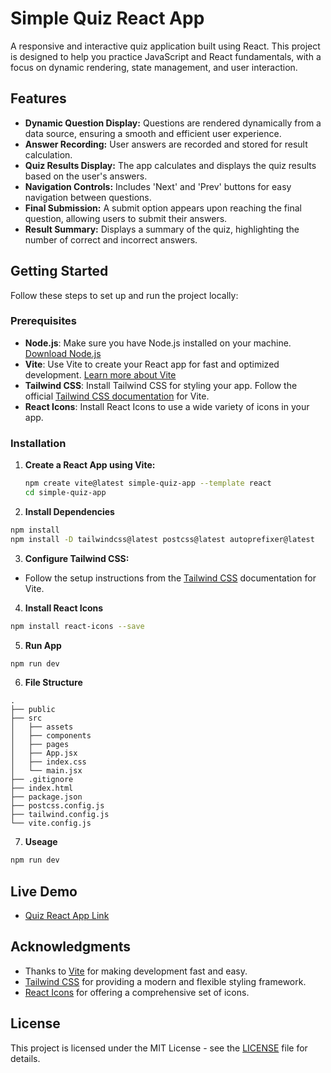 # Simple Quiz React App

A responsive and interactive quiz application built using React. This project is designed to help you practice JavaScript and React fundamentals, with a focus on dynamic rendering, state management, and user interaction.

## Features

- **Dynamic Question Display:** Questions are rendered dynamically from a data source, ensuring a smooth and efficient user experience.
- **Answer Recording:** User answers are recorded and stored for result calculation.
- **Quiz Results Display:** The app calculates and displays the quiz results based on the user's answers.
- **Navigation Controls:** Includes 'Next' and 'Prev' buttons for easy navigation between questions.
- **Final Submission:** A submit option appears upon reaching the final question, allowing users to submit their answers.
- **Result Summary:** Displays a summary of the quiz, highlighting the number of correct and incorrect answers.

## Getting Started

Follow these steps to set up and run the project locally:

### Prerequisites

- **Node.js**: Make sure you have Node.js installed on your machine. [Download Node.js](https://nodejs.org/)
- **Vite**: Use Vite to create your React app for fast and optimized development. [Learn more about Vite](https://vitejs.dev/)
- **Tailwind CSS**: Install Tailwind CSS for styling your app. Follow the official [Tailwind CSS documentation](https://tailwindcss.com/docs/installation) for Vite.
- **React Icons**: Install React Icons to use a wide variety of icons in your app.

### Installation

1. **Create a React App using Vite:**
   ```bash
   npm create vite@latest simple-quiz-app --template react
   cd simple-quiz-app
   ```
2. **Install Dependencies**
```bash
npm install
npm install -D tailwindcss@latest postcss@latest autoprefixer@latest
```
3. **Configure Tailwind CSS:**
    
- Follow the setup instructions from the [Tailwind CSS](https://tailwindcss.com/docs/installation)  documentation for Vite.

4. **Install React Icons**
```bash
npm install react-icons --save
```
5. **Run App**
```bash
npm run dev
```

6. **File Structure**
```
.
├── public
├── src
│   ├── assets
│   ├── components
│   ├── pages
│   ├── App.jsx
│   ├── index.css
│   └── main.jsx
├── .gitignore
├── index.html
├── package.json
├── postcss.config.js
├── tailwind.config.js
└── vite.config.js
```

7. **Useage**
 ``` bash
 npm run dev 
 ```
## Live Demo

- [Quiz React App Link](https://prashantswaroop001.github.io/Quiz-Practice-App/)

## Acknowledgments
- Thanks to [Vite](https://vitejs.dev/) for making development fast and easy.
- [Tailwind CSS](https://tailwindcss.com/) for providing a modern and flexible styling framework.
- [React Icons](https://react-icons.github.io/react-icons/) for offering a comprehensive set of icons.

## License
This project is licensed under the MIT License - see the [LICENSE](./LICENSE) file for details.
